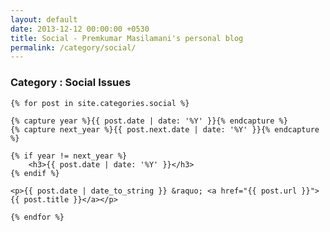 ```yaml
---
layout: default
date: 2013-12-12 00:00:00 +0530
title: Social - Premkumar Masilamani's personal blog
permalink: /category/social/
---
```


<div class="post">
    <h3>Category : Social Issues</h3>

    {% for post in site.categories.social %}

	{% capture year %}{{ post.date | date: '%Y' }}{% endcapture %}
	{% capture next_year %}{{ post.next.date | date: '%Y' }}{% endcapture %}

	{% if year != next_year %}
		<h3>{{ post.date | date: '%Y' }}</h3>
	{% endif %}

	<p>{{ post.date | date_to_string }} &raquo; <a href="{{ post.url }}">{{ post.title }}</a></p>

    {% endfor %}
</div>
<br/>

